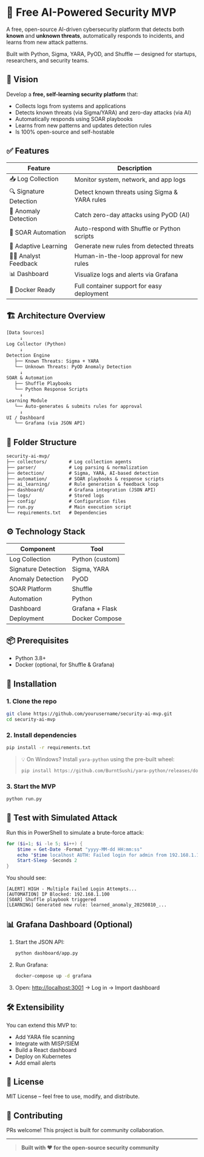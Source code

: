 # 🔐 Free AI-Powered Security MVP

A free, open-source AI-driven cybersecurity platform that detects both **known** and **unknown threats**, automatically responds to incidents, and learns from new attack patterns.

Built with Python, Sigma, YARA, PyOD, and Shuffle — designed for startups, researchers, and security teams.

## 🚀 Vision

Develop a **free, self-learning security platform** that:
- Collects logs from systems and applications
- Detects known threats (via Sigma/YARA) and zero-day attacks (via AI)
- Automatically responds using SOAR playbooks
- Learns from new patterns and updates detection rules
- Is 100% open-source and self-hostable

## ✅ Features

| Feature | Description |
|-------|-------------|
| 📥 Log Collection | Monitor system, network, and app logs |
| 🔍 Signature Detection | Detect known threats using Sigma & YARA rules |
| 🤖 Anomaly Detection | Catch zero-day attacks using PyOD (AI) |
| 🤖 SOAR Automation | Auto-respond with Shuffle or Python scripts |
| 🧠 Adaptive Learning | Generate new rules from detected threats |
| 👨‍💼 Analyst Feedback | Human-in-the-loop approval for new rules |
| 📊 Dashboard | Visualize logs and alerts via Grafana |
| 🐳 Docker Ready | Full container support for easy deployment |

## 🏗️ Architecture Overview

```txt
[Data Sources]
     ↓
Log Collector (Python)
     ↓
Detection Engine
   ├── Known Threats: Sigma + YARA
   └── Unknown Threats: PyOD Anomaly Detection
     ↓
SOAR & Automation
   ├── Shuffle Playbooks
   └── Python Response Scripts
     ↓
Learning Module
   └── Auto-generates & submits rules for approval
     ↓
UI / Dashboard
   └── Grafana (via JSON API)
```

## 📁 Folder Structure

```txt
security-ai-mvp/
├── collectors/        # Log collection agents
├── parser/            # Log parsing & normalization
├── detection/         # Sigma, YARA, AI-based detection
├── automation/        # SOAR playbooks & response scripts
├── ai_learning/       # Rule generation & feedback loop
├── dashboard/         # Grafana integration (JSON API)
├── logs/              # Stored logs
├── config/            # Configuration files
├── run.py             # Main execution script
└── requirements.txt   # Dependencies
```

## ⚙️ Technology Stack

| Component | Tool |
|--------|------|
| Log Collection | Python (custom) |
| Signature Detection | Sigma, YARA |
| Anomaly Detection | PyOD |
| SOAR Platform | Shuffle |
| Automation | Python |
| Dashboard | Grafana + Flask |
| Deployment | Docker Compose |

## 📦 Prerequisites

- Python 3.8+
- Docker (optional, for Shuffle & Grafana)

## 🔧 Installation

### 1. Clone the repo

```bash
git clone https://github.com/yourusername/security-ai-mvp.git
cd security-ai-mvp
```

### 2. Install dependencies

```bash
pip install -r requirements.txt
```

> 💡 On Windows? Install `yara-python` using the pre-built wheel:
>
> ```bash
> pip install https://github.com/BurntSushi/yara-python/releases/download/v4.4.0/yara_python-4.4.0-py310-win_amd64.whl
> ```

### 3. Start the MVP

```bash
python run.py
```

## 🧪 Test with Simulated Attack

Run this in PowerShell to simulate a brute-force attack:

```powershell
for ($i=1; $i -le 5; $i++) {
    $time = Get-Date -Format "yyyy-MM-dd HH:mm:ss"
    echo "$time localhost AUTH: Failed login for admin from 192.168.1.100" >> logs/app.log
    Start-Sleep -Seconds 2
}
```

You should see:
```
[ALERT] HIGH - Multiple Failed Login Attempts...
[AUTOMATION] IP Blocked: 192.168.1.100
[SOAR] Shuffle playbook triggered
[LEARNING] Generated new rule: learned_anomaly_20250810_...
```

## 📊 Grafana Dashboard (Optional)

1. Start the JSON API:
   ```bash
   python dashboard/app.py
   ```

2. Run Grafana:
   ```bash
   docker-compose up -d grafana
   ```

3. Open: [http://localhost:3001](http://localhost:3001) → Log in → Import dashboard

## 🛠️ Extensibility

You can extend this MVP to:
- Add YARA file scanning
- Integrate with MISP/SIEM
- Build a React dashboard
- Deploy on Kubernetes
- Add email alerts

## 📄 License

MIT License – feel free to use, modify, and distribute.

## 🙌 Contributing

PRs welcome! This project is built for community collaboration.

---

> **Built with ❤️ for the open-source security community**
